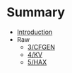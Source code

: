 # Summary

* [Introduction](README.md)
* Raw
  * [3/CFGEN](3/README.md)
  * [4/KV](4/README.md)
  * [5/HAX](5/README.md)
